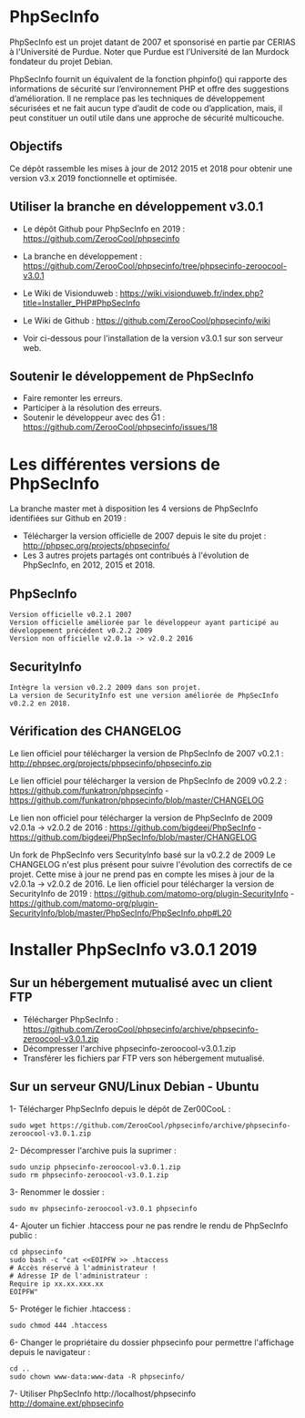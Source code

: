 # PhpSecInfo

PhpSecInfo est un projet datant de 2007 et sponsorisé en partie par CERIAS à l'Université de Purdue.
Noter que Purdue est l’Université de Ian Murdock fondateur du projet Debian.

PhpSecInfo fournit un équivalent de la fonction phpinfo() qui rapporte des informations de sécurité sur l’environnement PHP et offre des suggestions d’amélioration. Il ne remplace pas les techniques de développement sécurisées et ne fait aucun type d’audit de code ou d’application, mais, il peut constituer un outil utile dans une approche de sécurité multicouche.

## Objectifs

Ce dépôt rassemble les mises à jour de 2012 2015 et 2018 pour obtenir une version v3.x 2019 fonctionnelle et optimisée.

## Utiliser la branche en développement v3.0.1

- Le dépôt Github pour PhpSecInfo en 2019 : https://github.com/ZerooCool/phpsecinfo
- La branche en développement : https://github.com/ZerooCool/phpsecinfo/tree/phpsecinfo-zeroocool-v3.0.1

- Le Wiki de Visionduweb : https://wiki.visionduweb.fr/index.php?title=Installer_PHP#PhpSecInfo
- Le Wiki de Github : https://github.com/ZerooCool/phpsecinfo/wiki

- Voir ci-dessous pour l'installation de la version v3.0.1 sur son serveur web.

## Soutenir le développement de PhpSecInfo
- Faire remonter les erreurs.
- Participer à la résolution des erreurs.
- Soutenir le développeur avec des Ğ1 : https://github.com/ZerooCool/phpsecinfo/issues/18

# Les différentes versions de PhpSecInfo

La branche master met à disposition les 4 versions de PhpSecInfo identifiées sur Github en 2019 :
- Télécharger la version officielle de 2007 depuis le site du projet : http://phpsec.org/projects/phpsecinfo/
- Les 3 autres projets partagés ont contribués à l'évolution de PhpSecInfo, en 2012, 2015 et 2018.

## PhpSecInfo
```
Version officielle v0.2.1 2007
Version officielle améliorée par le développeur ayant participé au développement précédent v0.2.2 2009
Version non officielle v2.0.1a -> v2.0.2 2016
```

## SecurityInfo
```
Intègre la version v0.2.2 2009 dans son projet.
La version de SecurityInfo est une version améliorée de PhpSecInfo v0.2.2 en 2018.
```

## Vérification des CHANGELOG
Le lien officiel pour télécharger la version de PhpSecInfo de 2007 v0.2.1 :
http://phpsec.org/projects/phpsecinfo/phpsecinfo.zip

Le lien officiel pour télécharger la version de PhpSecInfo de 2009 v0.2.2 :
https://github.com/funkatron/phpsecinfo - https://github.com/funkatron/phpsecinfo/blob/master/CHANGELOG

Le lien non officiel pour télécharger la version de PhpSecInfo de 2009 v2.0.1a -> v2.0.2 de 2016 :
https://github.com/bigdeej/PhpSecInfo - https://github.com/bigdeej/PhpSecInfo/blob/master/CHANGELOG

Un fork de PhpSecInfo vers SecurityInfo basé sur la v0.2.2 de 2009
Le CHANGELOG n'est plus présent pour suivre l'évolution des correctifs de ce projet.
Cette mise à jour ne prend pas en compte les mises à jour de la v2.0.1a -> v2.0.2 de 2016.
Le lien officiel pour télécharger la version de SecurityInfo de 2019 : https://github.com/matomo-org/plugin-SecurityInfo - https://github.com/matomo-org/plugin-SecurityInfo/blob/master/PhpSecInfo/PhpSecInfo.php#L20

# Installer PhpSecInfo v3.0.1 2019

## Sur un hébergement mutualisé avec un client FTP

- Télécharger PhpSecInfo : https://github.com/ZerooCool/phpsecinfo/archive/phpsecinfo-zeroocool-v3.0.1.zip
- Décompresser l'archive phpsecinfo-zeroocool-v3.0.1.zip
- Transférer les fichiers par FTP vers son hébergement mutualisé.

## Sur un serveur GNU/Linux Debian - Ubuntu
1- Télécharger PhpSecInfo depuis le dépôt de Zer00CooL :
```
sudo wget https://github.com/ZerooCool/phpsecinfo/archive/phpsecinfo-zeroocool-v3.0.1.zip
```

2- Décompresser l'archive puis la suprimer :
```
sudo unzip phpsecinfo-zeroocool-v3.0.1.zip
sudo rm phpsecinfo-zeroocool-v3.0.1.zip
```

3- Renommer le dossier :
```
sudo mv phpsecinfo-zeroocool-v3.0.1 phpsecinfo
```

4- Ajouter un fichier .htaccess pour ne pas rendre le rendu de PhpSecInfo public :
```
cd phpsecinfo
sudo bash -c "cat <<EOIPFW >> .htaccess
# Accès réservé à l'administrateur !
# Adresse IP de l'administrateur :
Require ip xx.xx.xxx.xx
EOIPFW"
```

5- Protéger le fichier .htaccess :
```
sudo chmod 444 .htaccess
```

6- Changer le propriétaire du dossier phpsecinfo pour permettre l'affichage depuis le navigateur :
```
cd ..
sudo chown www-data:www-data -R phpsecinfo/
```

7- Utiliser PhpSecInfo
http://localhost/phpsecinfo
http://domaine.ext/phpsecinfo
